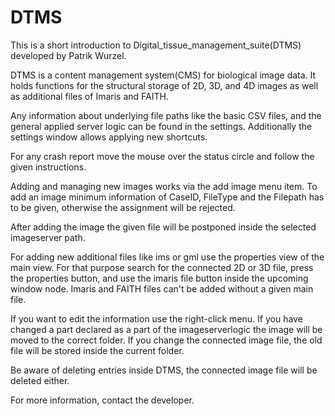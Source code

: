 # DTMS

This is a short introduction to Digital_tissue_management_suite(DTMS) developed by Patrik Wurzel.

DTMS is a content management system(CMS) for biological image data. It holds functions for the structural storage of 2D, 3D, and 4D images as well as additional files of Imaris and FAITH. 

Any information about underlying file paths like the basic CSV files, and the general applied server logic can be found in the settings. Additionally the settings window allows applying new shortcuts. 

For any crash report move the mouse over the status circle and follow the given instructions.

Adding and managing new images works via the add image menu item. To add an image minimum information of CaseID, FileType and the Filepath has to be given, otherwise the assignment will be rejected.

After adding the image the given file will be postponed inside the selected imageserver path.

For adding new additional files like ims or gml use the properties view of the main view. For that purpose search for the connected 2D or 3D file, press the properties button, and use the imaris file button inside the upcoming window node. Imaris and FAITH files can't be added without a given main file.

If you want to edit the information use the right-click menu. If you have changed a part declared as a part of the imageserverlogic the image will be moved to the correct folder. If you change the connected image file, the old file will be stored inside the current folder.

Be aware of deleting entries inside DTMS, the connected image file will be deleted either.

For more information, contact the developer.
